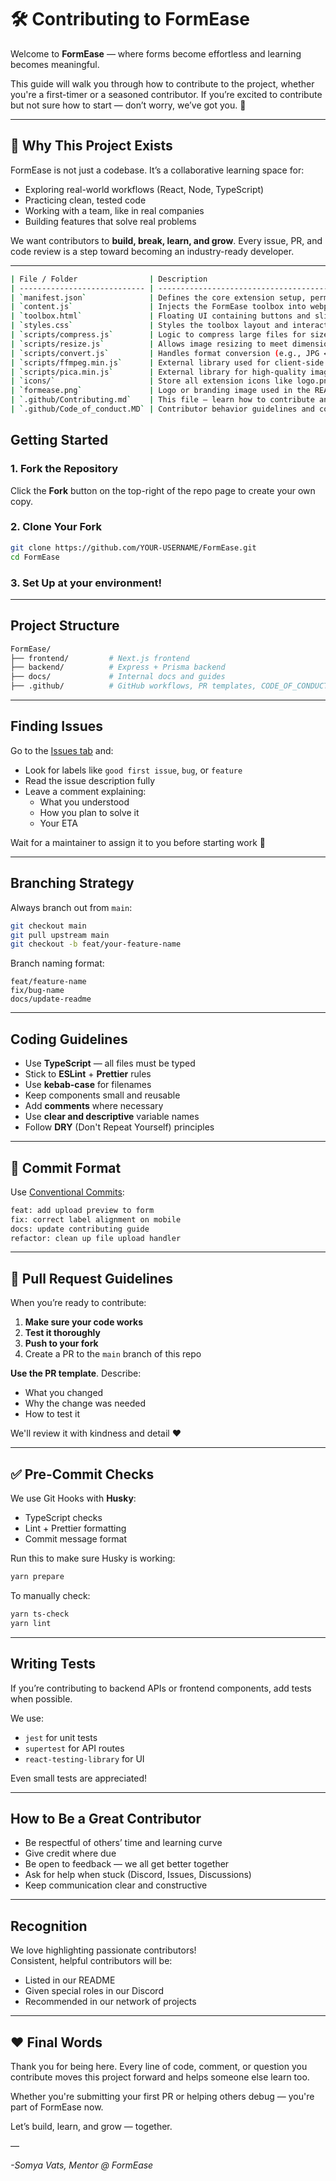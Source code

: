 
# 🛠️ Contributing to FormEase

Welcome to **FormEase** — where forms become effortless and learning becomes meaningful.

This guide will walk you through how to contribute to the project, whether you're a first-timer or a seasoned contributor. If you’re excited to contribute but not sure how to start — don’t worry, we’ve got you. 💙

---

## 🌟 Why This Project Exists

FormEase is not just a codebase. It’s a collaborative learning space for:
- Exploring real-world workflows (React, Node, TypeScript)
- Practicing clean, tested code
- Working with a team, like in real companies
- Building features that solve real problems

We want contributors to **build, break, learn, and grow**. Every issue, PR, and code review is a step toward becoming an industry-ready developer.

---

```bash 
| File / Folder                | Description                                                                 |
| ---------------------------- | --------------------------------------------------------------------------- |
| `manifest.json`              | Defines the core extension setup, permissions, and script injection.        |
| `content.js`                 | Injects the FormEase toolbox into webpages with file upload inputs.         |
| `toolbox.html`               | Floating UI containing buttons and sliders for file editing.                |
| `styles.css`                 | Styles the toolbox layout and interaction.                                  |
| `scripts/compress.js`        | Logic to compress large files for size-constrained uploads.                 |
| `scripts/resize.js`          | Allows image resizing to meet dimension requirements (e.g., passport size). |
| `scripts/convert.js`         | Handles format conversion (e.g., JPG ↔ PNG, MP4 ↔ WebM).                    |
| `scripts/ffmpeg.min.js`      | External library used for client-side video/audio conversion.               |
| `scripts/pica.min.js`        | External library for high-quality image resizing.                           |
| `icons/`                     | Store all extension icons like logo.png here.                               |
| `formease.png`               | Logo or branding image used in the README.                                  |
| `.github/Contributing.md`    | This file — learn how to contribute and get started!                        |
| `.github/Code_of_conduct.MD` | Contributor behavior guidelines and communication norms.                    |

```

## Getting Started

### 1. Fork the Repository
Click the **Fork** button on the top-right of the repo page to create your own copy.


### 2. Clone Your Fork
```bash
git clone https://github.com/YOUR-USERNAME/FormEase.git
cd FormEase
```

### 3. Set Up at your environment!
---

## Project Structure

```bash
FormEase/
├── frontend/         # Next.js frontend
├── backend/          # Express + Prisma backend
├── docs/             # Internal docs and guides
├── .github/          # GitHub workflows, PR templates, CODE_OF_CONDUCT
```

---

## Finding Issues

Go to the [Issues tab](https://github.com/YOUR-REPO-HERE/issues) and:
- Look for labels like `good first issue`, `bug`, or `feature`
- Read the issue description fully
- Leave a comment explaining:
  - What you understood
  - How you plan to solve it
  - Your ETA

Wait for a maintainer to assign it to you before starting work 🙌

---

## Branching Strategy

Always branch out from `main`:

```bash
git checkout main
git pull upstream main
git checkout -b feat/your-feature-name
```

Branch naming format:
```
feat/feature-name
fix/bug-name
docs/update-readme
```

---

## Coding Guidelines

- Use **TypeScript** — all files must be typed
- Stick to **ESLint** + **Prettier** rules
- Use **kebab-case** for filenames
- Keep components small and reusable
- Add **comments** where necessary
- Use **clear and descriptive** variable names
- Follow **DRY** (Don't Repeat Yourself) principles

---

## 🔁 Commit Format

Use [Conventional Commits](https://www.conventionalcommits.org/en/v1.0.0/):
```bash
feat: add upload preview to form
fix: correct label alignment on mobile
docs: update contributing guide
refactor: clean up file upload handler
```

---

## 📩 Pull Request Guidelines

When you’re ready to contribute:

1. **Make sure your code works**
2. **Test it thoroughly**
3. **Push to your fork**
4. Create a PR to the `main` branch of this repo

**Use the PR template**. Describe:
- What you changed
- Why the change was needed
- How to test it

We'll review it with kindness and detail ❤️

---

## ✅ Pre-Commit Checks

We use Git Hooks with **Husky**:
- TypeScript checks
- Lint + Prettier formatting
- Commit message format

Run this to make sure Husky is working:
```bash
yarn prepare
```

To manually check:
```bash
yarn ts-check
yarn lint
```

---

## Writing Tests

If you’re contributing to backend APIs or frontend components, add tests when possible.

We use:
- `jest` for unit tests
- `supertest` for API routes
- `react-testing-library` for UI

Even small tests are appreciated!

---

## How to Be a Great Contributor

- Be respectful of others’ time and learning curve
- Give credit where due
- Be open to feedback — we all get better together
- Ask for help when stuck (Discord, Issues, Discussions)
- Keep communication clear and constructive

---

## Recognition

We love highlighting passionate contributors!  
Consistent, helpful contributors will be:
- Listed in our README
- Given special roles in our Discord
- Recommended in our network of projects

---

## ❤️ Final Words

Thank you for being here. Every line of code, comment, or question you contribute moves this project forward and helps someone else learn too.

Whether you're submitting your first PR or helping others debug — you're part of FormEase now.

Let’s build, learn, and grow — together.

—

*-Somya Vats, Mentor @ FormEase*
